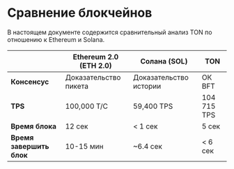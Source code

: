 # Сравнение блокчейнов

В настоящем документе содержится сравнительный анализ TON по отношению к Ethereum и Solana.

|                          | Ethereum 2.0 (ETH 2.0) | Солана (SOL)          | TON                              |
| ------------------------ | ------------------------------------------------------------------------- | ---------------------------------------- | -------------------------------- |
| **Консенсус**            | Доказательство пикета                                                     | Доказательство истории                   | ОК BFT                           |
| **TPS**                  | 100,000 Т/С                                                               | 59,400 TPS                               | 104 715 TPS                      |
| **Время блока**          | 12 сек                                                                    | < 1 сек         | 5 сек                            |
| **Время завершить блок** | 10-15 мин                                                                 | ~6.4 сек | < 6 сек |
